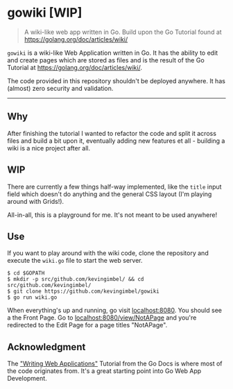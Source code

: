 # gowiki [WIP]
> A wiki-like web app written in Go.
> Build upon the Go Tutorial found at https://golang.org/doc/articles/wiki/

`gowiki` is a wiki-like Web Application written in Go. It has the ability to edit and create pages which are stored as files and is the result of the Go Tutorial at https://golang.org/doc/articles/wiki/.

The code provided in this repository shouldn't be deployed anywhere. It has (almost) zero security and validation.

---

## Why

After finishing the tutorial I wanted to refactor the code and split it across files and build a bit upon it, eventually adding new features et all - building a wiki is a nice project after all.

## WIP

There are currently a few things half-way implemented, like the `title` input field which doesn't do anything and the general CSS layout (I'm playing around with Grids!).

All-in-all, this is a playground for me. It's not meant to be used anywhere!

## Use

If you want to play around with the wiki code, clone the repository and execute the `wiki.go` file to start the web server.

```
$ cd $GOPATH
$ mkdir -p src/github.com/kevingimbel/ && cd src/github.com/kevingimbel/
$ git clone https://github.com/kevingimbel/gowiki
$ go run wiki.go
```

When everything's up and running, go visit [localhost:8080](http://localhost:8080). You should see a the Front Page. Go to [localhost:8080/view/NotAPage](http://localhost:8080/view/NotAPage) and you're redirected to the Edit Page for a page titles "NotAPage".

## Acknowledgment

The ["Writing Web Applications"](https://golang.org/doc/articles/wiki/) Tutorial from the Go Docs is where most of the code originates from. It's a great starting point into Go Web App Development.
